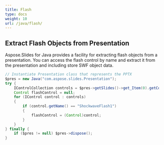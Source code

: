 ```yaml
---
title: Flash
type: docs
weight: 10
url: /java/flash/
---
```


## **Extract Flash Objects from Presentation**

Aspose.Slides for Java provides a facility for extracting flash objects from a presentation. 
You can access the flash control by name and extract it from the presentation and including store SWF object data.

```java
// Instantiate Presentation class that represents the PPTX
$pres = new Java("com.aspose.slides.Presentation");
try {
    IControlCollection controls = $pres->getSlides()->get_Item(0).getControls();
    Control flashControl = null;
    for (IControl control : controls)
    {
        if (control.getName() == "ShockwaveFlash1")
        {
            flashControl = (Control)control;
        }
    }
} finally {
    if ($pres != null) $pres->dispose();
}
```
